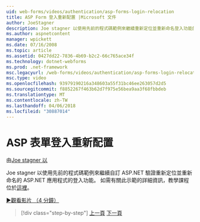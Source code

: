 ```yaml
---
uid: web-forms/videos/authentication/asp-forms-login-relocation
title: ASP Form 登入重新配置 |Microsoft 文件
author: JoeStagner
description: Joe stagner 以使用先前的程式碼範例來繼續重新定位並重新命名登入功能的 ASP 自訂 ASP.NET 驗證。N...
ms.author: aspnetcontent
manager: wpickett
ms.date: 07/16/2008
ms.topic: article
ms.assetid: 0427dd22-7836-4b69-b2c2-66c765ace34f
ms.technology: dotnet-webforms
ms.prod: .net-framework
msc.legacyurl: /web-forms/videos/authentication/asp-forms-login-relocation
msc.type: video
ms.openlocfilehash: 93979190216a348603a55f31bc46ee263057d2d5
ms.sourcegitcommit: f8852267f463b62d7f975e56bea9aa3f68fbbdeb
ms.translationtype: MT
ms.contentlocale: zh-TW
ms.lasthandoff: 04/06/2018
ms.locfileid: "30887014"
---
```

<a name="asp-forms-login-relocation"></a>ASP 表單登入重新配置
====================
由[Joe stagner 以](https://github.com/JoeStagner)

Joe stagner 以使用先前的程式碼範例來繼續自訂 ASP.NET 驗證重新定位並重新命名的 ASP.NET 應用程式的登入功能。 如需有關此示範的詳細資訊，教學課程位於[這裡](../../overview/older-versions-security/introduction/forms-authentication-configuration-and-advanced-topics-vb.md)。

[&#9654;觀看影片 （4 分鐘）](https://channel9.msdn.com/Blogs/ASP-NET-Site-Videos/asp-forms-login-relocation)

> [!div class="step-by-step"]
> [上一頁](how-to-setup-and-use-cookie-less-authentication-in-an-aspnet-application.md)
> [下一頁](forms-login-custom-key-configuration.md)
